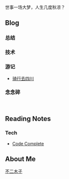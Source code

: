 世事一场大梦，人生几度秋凉？

## Blog


### 总结


### 技术



### 游记
- [骑行去四川](blog/riding-to-sichuan.md)


### 念念碎

<br>

## Reading Notes

### Tech

- [Code Complete](reading-notes/tech/code-complete.md)


## About Me

[不二木子](about-me.md)